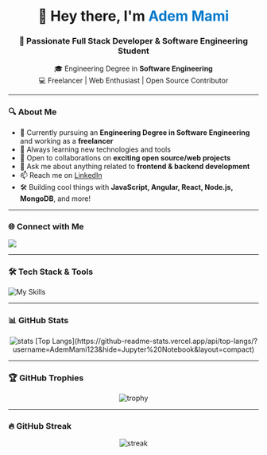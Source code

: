 <h1 align="center">👋 Hey there, I'm <span style="color:#007acc">Adem Mami</span></h1>
<h3 align="center">🚀 Passionate Full Stack Developer & Software Engineering Student</h3>

<p align="center">
  🎓 Engineering Degree in <strong>Software Engineering</strong> <br>
  💻 Freelancer | Web Enthusiast | Open Source Contributor <br>
</p>

---

### 🔍 About Me

- 🔭 Currently pursuing an **Engineering Degree in Software Engineering** and working as a **freelancer**
- 🌱 Always learning new technologies and tools
- 👯 Open to collaborations on **exciting open source/web projects**
- 💬 Ask me about anything related to **frontend & backend development**
- 📫 Reach me on [LinkedIn](https://www.linkedin.com/in/adem-mami-13ra/)
- 🛠️ Building cool things with **JavaScript, Angular, React, Node.js, MongoDB**, and more!

---

### 🌐 Connect with Me

<p>
  <a href="https://www.linkedin.com/in/adem-mami-13ra/" target="_blank">
    <img src="https://img.shields.io/badge/LinkedIn-Connect-blue?style=for-the-badge&logo=linkedin&logoColor=white" />
  </a>
</p>

---

### 🛠️ Tech Stack & Tools

![My Skills](https://skillicons.dev/icons?i=html,css,js,react,angular,nodejs,express,firebase,mongodb,mysql,git,github,vscode)

---

### 📊 GitHub Stats

<p align="center">
  <img src="https://github-readme-stats.vercel.app/api?username=AdemMami123&show_icons=true&theme=radical" alt="stats" />
  [Top Langs](https://github-readme-stats.vercel.app/api/top-langs/?username=AdemMami123&hide=Jupyter%20Notebook&layout=compact)

</p>

---

### 🏆 GitHub Trophies

<p align="center">
  <img src="https://github-profile-trophy.vercel.app/?username=AdemMami123&theme=radical&row=1&column=10" alt="trophy" />
</p>

---

### 🔥 GitHub Streak

<p align="center">
  <img src="https://github-readme-streak-stats.herokuapp.com/?user=AdemMami123&theme=radical" alt="streak" />
</p>
